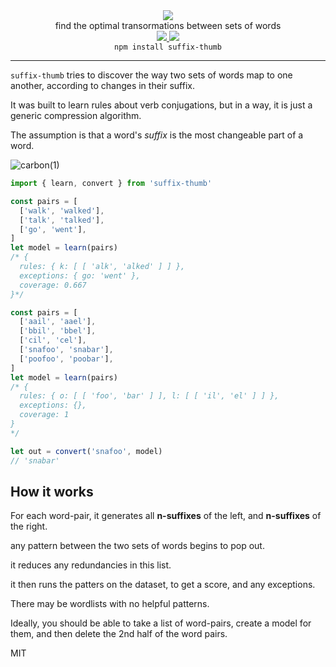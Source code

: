 <div align="center">
  <img src="https://cloud.githubusercontent.com/assets/399657/23590290/ede73772-01aa-11e7-8915-181ef21027bc.png" />

  <div>find the optimal transormations between sets of words</div>
  
  <!-- npm version -->
  <a href="https://npmjs.org/package/suffix-thumb">
    <img src="https://img.shields.io/npm/v/suffix-thumb.svg?style=flat-square" />
  </a>
  
  <!-- file size -->
  <a href="https://unpkg.com/suffix-thumb/builds/suffix-thumb.min.js">
    <img src="https://badge-size.herokuapp.com/spencermountain/suffix-thumb/master/builds/suffix-thumb.min.js" />
  </a>

   <div align="center">
    <code>npm install suffix-thumb</code>
  </div>
  
   <hr/>
  
</div>

`suffix-thumb` tries to discover the way two sets of words map to one another, according to changes in their suffix.

It was built to learn rules about verb conjugations, but in a way, it is just a generic compression algorithm.

The assumption is that a word's _suffix_ is the most changeable part of a word.

![carbon(1)](https://user-images.githubusercontent.com/399657/79898840-e7e66780-83d9-11ea-9ff3-099bf39cf892.png)

```js
import { learn, convert } from 'suffix-thumb'

const pairs = [
  ['walk', 'walked'],
  ['talk', 'talked'],
  ['go', 'went'],
]
let model = learn(pairs)
/* {
  rules: { k: [ [ 'alk', 'alked' ] ] },
  exceptions: { go: 'went' },
  coverage: 0.667
}*/

const pairs = [
  ['aail', 'aael'],
  ['bbil', 'bbel'],
  ['cil', 'cel'],
  ['snafoo', 'snabar'],
  ['poofoo', 'poobar'],
]
let model = learn(pairs)
/* {
  rules: { o: [ [ 'foo', 'bar' ] ], l: [ [ 'il', 'el' ] ] },
  exceptions: {},
  coverage: 1
}
*/

let out = convert('snafoo', model)
// 'snabar'
```

## How it works

For each word-pair, it generates all **n-suffixes** of the left, and **n-suffixes** of the right.

any pattern between the two sets of words begins to pop out.

it reduces any redundancies in this list.

it then runs the patters on the dataset, to get a score, and any exceptions.

There may be wordlists with no helpful patterns.

Ideally, you should be able to take a list of word-pairs, create a model for them, and then delete the 2nd half of the word pairs.

MIT
